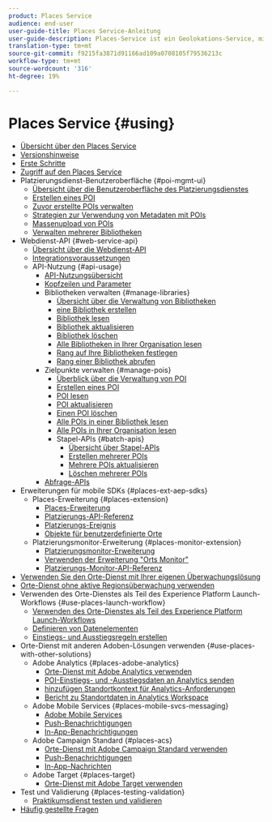 ```yaml
---
product: Places Service
audience: end-user
user-guide-title: Places Service-Anleitung
user-guide-description: Places-Service ist ein Geolokations-Service, mit dem Mobile Apps mit Standorterkennung den Standortkontext verstehen können.
translation-type: tm+mt
source-git-commit: f9215fa3871d91166ad109a0708105f79536213c
workflow-type: tm+mt
source-wordcount: '316'
ht-degree: 19%

---
```



# Places Service {#using}

+ [Übersicht über den Places Service](home.md)
+ [Versionshinweise](release-notes.md)
+ [Erste Schritte](getting-started.md)
+ [Zugriff auf den Places Service](places-gain-access.md)
+ Platzierungsdienst-Benutzeroberfläche {#poi-mgmt-ui}
   + [Übersicht über die Benutzeroberfläche des Platzierungsdienstes](poi-mgmt-ui/poi-mgmt-ui-overview.md)
   + [Erstellen eines POI](poi-mgmt-ui/create-a-poi-ui.md)
   + [Zuvor erstellte POIs verwalten](poi-mgmt-ui/managing-pois-in-the-places-ui.md)
   + [Strategien zur Verwendung von Metadaten mit POIs](poi-mgmt-ui/metadata-with-pois.md)
   + [Massenupload von POIs](poi-mgmt-ui/bulk-upload-pois.md)
   + [Verwalten mehrerer Bibliotheken](poi-mgmt-ui/manage-libraries-in-the-places-ui.md)
+ Webdienst-API {#web-service-api}
   + [Übersicht über die Webdienst-API](web-service-api/places-web-services.md)
   + [Integrationsvoraussetzungen](web-service-api/adobe-i-o-integration.md)
   + API-Nutzung {#api-usage}
      + [API-Nutzungsübersicht](web-service-api/api-usage/api-usage-overview.md)
      + [Kopfzeilen und Parameter](web-service-api/api-usage/headers-and-parameters.md)
      + Bibliotheken verwalten {#manage-libraries}
         + [Übersicht über die Verwaltung von Bibliotheken](web-service-api/api-usage/manage-libraries/manage-libraries.md)
         + [eine Bibliothek erstellen](web-service-api/api-usage/manage-libraries/create-a-library.md)
         + [Bibliothek lesen](web-service-api/api-usage/manage-libraries/read-a-library.md)
         + [Bibliothek aktualisieren](web-service-api/api-usage/manage-libraries/update-a-library.md)
         + [Bibliothek löschen](web-service-api/api-usage/manage-libraries/delete-a-library.md)
         + [Alle Bibliotheken in Ihrer Organisation lesen](web-service-api/api-usage/manage-libraries/read-all-libraries-in-your-organization.md)
         + [Rang auf Ihre Bibliotheken festlegen](web-service-api/api-usage/manage-libraries/set-a-ran-on-your-libraries.md)
         + [Rang einer Bibliothek abrufen](web-service-api/api-usage/manage-libraries/get-a-librarys-rank.md)
      + Zielpunkte verwalten {#manage-pois}
         + [Überblick über die Verwaltung von POI](web-service-api/api-usage/manage-pois/manage-pois.md)
         + [Erstellen eines POI](web-service-api/api-usage/manage-pois/create-a-poi.md)
         + [POI lesen](web-service-api/api-usage/manage-pois/read-a-poi.md)
         + [POI aktualisieren](web-service-api/api-usage/manage-pois/update-a-poi.md)
         + [Einen POI löschen](web-service-api/api-usage/manage-pois/delete-a-poi.md)
         + [Alle POIs in einer Bibliothek lesen](web-service-api/api-usage/manage-pois/read-all-pois-in-a-library.md)
         + [Alle POIs in Ihrer Organisation lesen](web-service-api/api-usage/manage-pois/read-all-pois-in-your-organization.md)
         + Stapel-APIs {#batch-apis}
            + [Übersicht über Stapel-APIs](web-service-api/api-usage/manage-pois/batch-apis/batch-apis.md)
            + [Erstellen mehrerer POIs](web-service-api/api-usage/manage-pois/batch-apis/create-multiple-pois.md)
            + [Mehrere POIs aktualisieren](web-service-api/api-usage/manage-pois/batch-apis/update-multiple-pois.md)
            + [Löschen mehrerer POIs](web-service-api/api-usage/manage-pois/batch-apis/delete-multiple-pois.md)
      + [Abfrage-APIs](web-service-api/api-usage/query-apis.md)
+ Erweiterungen für mobile SDKs {#places-ext-aep-sdks}
   + Places-Erweiterung {#places-extension}
      + [Places-Erweiterung](places-ext-aep-sdks/places-extension/places-extension.md)
      + [Platzierungs-API-Referenz](places-ext-aep-sdks/places-extension/places-api-reference.md)
      + [Platzierungs-Ereignis](places-ext-aep-sdks/places-extension/places-event-ref.md)
      + [Objekte für benutzerdefinierte Orte](places-ext-aep-sdks/places-extension/cust-places-objects.md)
   + Platzierungsmonitor-Erweiterung {#places-monitor-extension}
      + [Platzierungsmonitor-Erweiterung](places-ext-aep-sdks/places-monitor-extension/places-monitor-extension.md)
      + [Verwenden der Erweiterung &quot;Orts Monitor&quot;](places-ext-aep-sdks/places-monitor-extension/using-places-monitor-extension.md)
      + [Platzierungs-Monitor-API-Referenz](places-ext-aep-sdks/places-monitor-extension/places-monitor-api-reference.md)
+ [Verwenden Sie den Orte-Dienst mit Ihrer eigenen Überwachungslösung](using-your-own-monitor.md)
+ [Orte-Dienst ohne aktive Regionsüberwachung verwenden](use-places-without-active-monitoring.md)
+ Verwenden des Orte-Dienstes als Teil des Experience Platform Launch-Workflows {#use-places-launch-workflow}
   + [Verwenden des Orte-Dienstes als Teil des Experience Platform Launch-Workflows](use-places-launch-workflow/places-launch-workflow.md)
   + [Definieren von Datenelementen](use-places-launch-workflow/define-data-elements.md)
   + [Einstiegs- und Ausstiegsregeln erstellen](use-places-launch-workflow/create-rule-places-property.md)
+ Orte-Dienst mit anderen Adoben-Lösungen verwenden {#use-places-with-other-solutions}
   + Adobe Analytics {#places-adobe-analytics}
      + [Orte-Dienst mit Adobe Analytics verwenden](use-places-with-other-solutions/places-adobe-analytics/use-places-analytics-overview.md)
      + [POI-Einstiegs- und -Ausstiegsdaten an Analytics senden](use-places-with-other-solutions/places-adobe-analytics/use-places-adobe-analytics.md)
      + [hinzufügen Standortkontext für Analytics-Anforderungen](use-places-with-other-solutions/places-adobe-analytics/run-reports-aa-places-data.md)
      + [Bericht zu Standortdaten in Analytics Workspace](use-places-with-other-solutions/places-adobe-analytics/places-in-workspace.md)
   + Adobe Mobile Services {#places-mobile-svcs-messaging}
      + [Adobe Mobile Services](use-places-with-other-solutions/places-mobile-svcs-for-messaging/use-places-mobie-svcs-messaging.md)
      + [Push-Benachrichtigungen ](use-places-with-other-solutions/places-mobile-svcs-for-messaging/mobile-svcs-messaging-push.md)
      + [In-App-Benachrichtigungen](use-places-with-other-solutions/places-mobile-svcs-for-messaging/mobile-svcs-messaging-inapp.md)
   + Adobe Campaign Standard {#places-acs}
      + [Orte-Dienst mit Adobe Campaign Standard verwenden](use-places-with-other-solutions/places-acs/places-acs-overview.md)
      + [Push-Benachrichtigungen ](use-places-with-other-solutions/places-acs/places-acs-push-notifications.md)
      + [In-App-Nachrichten](use-places-with-other-solutions/places-acs/places-acs-in-app-messages.md)
   + Adobe Target {#places-target}
      + [Orte-Dienst mit Adobe Target verwenden](use-places-with-other-solutions/places-target/places-target.md)
+ Test und Validierung {#places-testing-validation}
   + [Praktikumsdienst testen und validieren](places-testing-validation/test-validate-places.md)
+ [Häufig gestellte Fragen](places-faqs.md)
